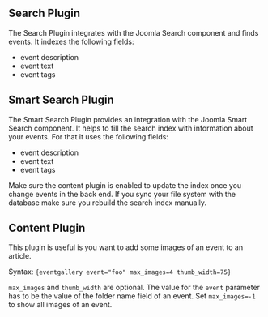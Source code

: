 ## Search Plugin

The Search Plugin integrates with the Joomla Search component and finds events. It indexes the following fields:

- event description
- event text
- event tags

## Smart Search Plugin

The Smart Search Plugin provides an integration with the Joomla Smart Search component. It helps to fill the search index with information about your events. For that it uses the following fields: 

- event description
- event text
- event tags

Make sure the content plugin is enabled to update the index once you change events in the back end. If you sync your file system with the database make sure you rebuild the search index manually. 

## Content Plugin

This plugin is useful is you want to add some images of an event to an article.

Syntax: ```{eventgallery event="foo" max_images=4 thumb_width=75}``` 

```max_images``` and ```thumb_width``` are optional. The value for the ```event``` parameter has to be the value of the folder name field of an event. Set ```max_images=-1``` to show all images of an event.

